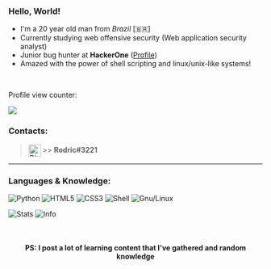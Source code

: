 ### Hello, World! </br>

- I'm a 20 year old man from _Brazil_ [🇧🇷]
- Currently studying web offensive security (Web application security analyst)
- Junior bug hunter at **HackerOne** ([Profile])
- Amazed with the power of shell scripting and linux/unix-like systems!

</br>

<p>Profile view counter:</p>
<img src="https://profile-counter.glitch.me/rodricbr/count.svg">
<!--
Fazendo request em loop pro contador hehehe >:D
for i in {1..666}; do curl https://profile-counter.glitch.me/rodricbr/count.svg | head -n 5 &/dev/null; done
-->

### Contacts:

> [<img align="center" alt="Discord Contact" width="24px" src="https://icon-library.com/images/discord-user-icon/discord-user-icon-16.jpg" />][discord] >> **Rodric#3221**

---

### Languages & Knowledge:

![Python](http://img.shields.io/badge/-Python-3776AB?style=flat-square&logo=python&logoColor=ffffff)
![HTML5](https://img.shields.io/badge/-HTML5-%23E44D27?style=flat-square&logo=html5&logoColor=ffffff)
![CSS3](https://img.shields.io/badge/-CSS3-%231572B6?style=flat-square&logo=css3)
![Shell](https://img.shields.io/badge/Shell-inactive?style=flat-square&logo=shell)
![Gnu/Linux](https://img.shields.io/badge/Linux-grey?style=flat-square&logo=linux)

<!-- border_radius 0 pra ficar com borda quadrada -->
<!-- text_color em hexadecimal -->
<!-- layout full pra aparecer detalhes em lista -->
![Stats](https://github-readme-stats.vercel.app/api?username=rodricbr&show_icons=true&theme=dracula&border_radius=0&text_color=7FFF7F)
![Info](https://github-readme-stats.vercel.app/api/top-langs/?username=rodricbr&layout=compact&langs_count=7&theme=github_dark&border_radius=0&text_color=7FFF7F&count_private=true)

</br>
<h4 align="center">PS: I post a lot of learning content that I've gathered and random knowledge</h4>
<!-- <img align="left" alt="Linux Systems" width="26px" src="https://upload.wikimedia.org/wikipedia/commons/thumb/3/35/Tux.svg/1200px-Tux.svg.png" /> -->

<!-- Links -->
[Profile]: https://hackerone.com/rodricbr?type=user
[Shell]: https://en.wikipedia.org/wiki/Shell_script
[discord]: https://icon-library.com/images/discord-user-icon/discord-user-icon-16.jpg
</br>
